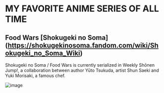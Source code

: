 # MY FAVORITE ANIME SERIES OF ALL TIME
## Food Wars [Shokugeki no Soma] (https://shokugekinosoma.fandom.com/wiki/Shokugeki_no_Soma_Wiki)
Shokugeki no Soma / Food Wars is currently serialized in Weekly Shōnen Jump!, a collaboration between author Yūto Tsukuda, artist Shun Saeki and Yuki Morisaki, a famous chef.

![image](https://github.com/tinezthedev/app-dev/assets/127572614/14104a4f-8886-4267-9497-722b3beb8c37)
